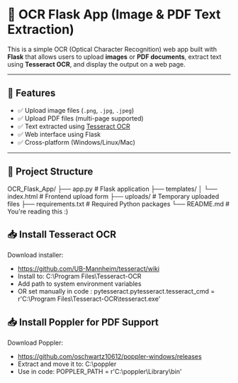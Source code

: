 # 🧠 OCR Flask App (Image & PDF Text Extraction)

This is a simple OCR (Optical Character Recognition) web app built with **Flask** that allows users to upload **images** or **PDF documents**, extract text using **Tesseract OCR**, and display the output on a web page.

---

## 🚀 Features

- ✅ Upload image files (`.png`, `.jpg`, `.jpeg`)
- ✅ Upload PDF files (multi-page supported)
- ✅ Text extracted using [Tesseract OCR](https://github.com/tesseract-ocr/tesseract)
- ✅ Web interface using Flask
- ✅ Cross-platform (Windows/Linux/Mac)

---

## 📂 Project Structure

OCR_Flask_App/
├── app.py # Flask application
├── templates/
│ └── index.html # Frontend upload form
├── uploads/ # Temporary uploaded files
├── requirements.txt # Required Python packages
└── README.md # You're reading this :)

## 📥 Install Tesseract OCR
Download installer:
- https://github.com/UB-Mannheim/tesseract/wiki
- Install to: C:\Program Files\Tesseract-OCR
- Add path to system environment variables
- OR set manually in code : pytesseract.pytesseract.tesseract_cmd = r'C:\Program Files\Tesseract-OCR\tesseract.exe'

## 📥 Install Poppler for PDF Support
Download Poppler:
- https://github.com/oschwartz10612/poppler-windows/releases
- Extract and move it to: C:\poppler
- Use in code: POPPLER_PATH = r'C:\poppler\Library\bin'

  
